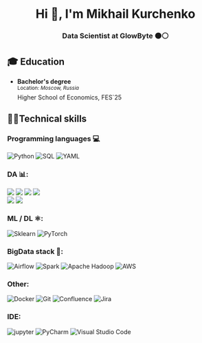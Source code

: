 <h1 align="center">Hi 👋, I'm Mikhail Kurchenko</h1>
<h3 align="center">Data Scientist at GlowByte 🟠⚪</h3>

## 🎓 Education

- **Bachelor's degree**<br />
  <sup>Location: *Moscow, Russia* </sup><br />
  Higher School of Economics, FES`25

## 👨‍💻Technical skills

### Programming languages 💻
![Python](https://img.shields.io/badge/python-black?style=for-the-badge&logo=python)
![SQL](https://img.shields.io/badge/sql-black?style=for-the-badge)
![YAML](https://img.shields.io/badge/yaml-black?style=for-the-badge&logo=yaml&logoColor=white)

### DA 📊:
![](https://img.shields.io/badge/Numpy-informational?style=flat&logo=numpy&color=3C5186)
![](https://img.shields.io/badge/Pandas-informational?style=flat&logo=pandas&color=3C5186)
![](https://img.shields.io/badge/Scipy-informational?style=flat&logo=scipy&color=3C5186)
![](https://img.shields.io/badge/Plotly-informational?style=flat&logo=plotly&color=3C5186) <br>
![](https://img.shields.io/badge/Seaborn-informational?style=flat&logo=seaborn&color=3C5186)
![](https://img.shields.io/badge/Matplotlib-informational?style=flat&color=3C5186)

### ML / DL ⚛:
![Sklearn](https://img.shields.io/badge/Scikit--learn-black?style=for-the-badge&logo=scikitlearn)
![PyTorch](https://img.shields.io/badge/PyTorch-black?style=for-the-badge&logo=PyTorch)


### BigData stack 🐘: 
![Airflow](https://img.shields.io/badge/Airflow-2.6-009688.svg?-black?style=for-the-badge&logo=Apache%20Airflow&logoColor=white)
![Spark](https://img.shields.io/badge/PySpark-3.5-009688.svg?-black?style=for-the-badge&logo=apachespark&logoColor=white)
![Apache Hadoop](https://img.shields.io/badge/Hadoop-3.3-009688.svg?-black?style=for-the-badge&logo=apachehadoop&logoColor=white)
![AWS](https://img.shields.io/badge/AWS-S3-009688.svg?-black?style=for-the-badge&logo=amazon-aws&logoColor=white)


### Other:
![Docker](https://img.shields.io/badge/docker-black?style=for-the-badge&logo=docker)
![Git](https://img.shields.io/badge/git-black?style=for-the-badge&logo=git&logoColor=orange)
![Confluence](https://img.shields.io/badge/confluence-black?style=for-the-badge&logo=confluence&logoColor=white)
![Jira](https://img.shields.io/badge/jira-black?style=for-the-badge&logo=jira&logoColor=white)

### IDE:
![jupyter](https://img.shields.io/badge/Jupyter-Lab-F37626.svg?style=flat&logo=Jupyter)
![PyCharm](https://img.shields.io/badge/pycharm-143?style=for-the-badge&logo=pycharm&logoColor=black&color=black&labelColor=green)
![Visual Studio Code](https://img.shields.io/badge/Visual%20Studio%20Code-0078d7.svg?style=for-the-badge&logo=visual-studio-code&logoColor=white)
